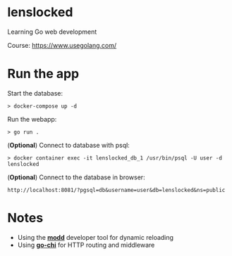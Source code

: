 # lenslocked
Learning Go web development

Course: https://www.usegolang.com/


# Run the app
Start the database:
```
> docker-compose up -d
```

Run the webapp:
```
> go run .
```

(**Optional**) Connect to database with psql:
```
> docker container exec -it lenslocked_db_1 /usr/bin/psql -U user -d lenslocked
```

(**Optional**) Connect to the database in browser: 
```
http://localhost:8081/?pgsql=db&username=user&db=lenslocked&ns=public
```





# Notes
- Using the **[modd](https://github.com/cortesi/modd)** developer tool for dynamic reloading
- Using **[go-chi](https://github.com/go-chi/chi)** for HTTP routing and middleware
